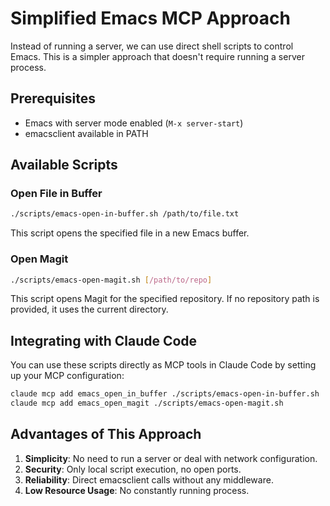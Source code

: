 # Simplified Emacs MCP Approach

Instead of running a server, we can use direct shell scripts to control Emacs. This is a simpler approach that doesn't require running a server process.

## Prerequisites

- Emacs with server mode enabled (`M-x server-start`)
- emacsclient available in PATH

## Available Scripts

### Open File in Buffer

```bash
./scripts/emacs-open-in-buffer.sh /path/to/file.txt
```

This script opens the specified file in a new Emacs buffer.

### Open Magit

```bash
./scripts/emacs-open-magit.sh [/path/to/repo]
```

This script opens Magit for the specified repository. If no repository path is provided, it uses the current directory.

## Integrating with Claude Code

You can use these scripts directly as MCP tools in Claude Code by setting up your MCP configuration:

```bash
claude mcp add emacs_open_in_buffer ./scripts/emacs-open-in-buffer.sh
claude mcp add emacs_open_magit ./scripts/emacs-open-magit.sh
```

## Advantages of This Approach

1. **Simplicity**: No need to run a server or deal with network configuration.
2. **Security**: Only local script execution, no open ports.
3. **Reliability**: Direct emacsclient calls without any middleware.
4. **Low Resource Usage**: No constantly running process.